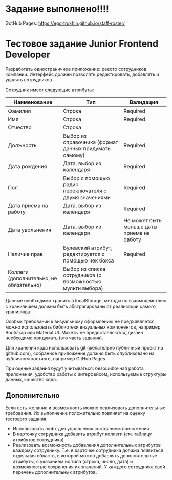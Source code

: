# Задание выполнено!!!!
GotHub Pages: https://egortrukhin.github.io/staff-roster/

# Тестовое задание Junior Frontend Developer

Разработать одностраничное приложение: реестр сотрудников компании.  Интерфейс должен позволять редактировать,
добавлять и удалять сотрудников.

Сотрудник имеет следующие атрибуты:

| Наименование | Тип | Валидация |
| ------------- |-------------| -----|
| Фамилия       | Строка | Required |
| Имя           | Строка | Required |
| Отчество      | Строка | |
| Должность     | Выбор из справочника (формат данных придумать самому) | Required |
| Дата рождения | Дата, выбор из календаря | Required |
| Пол           | Выбор с помощью радио переключателя с двумя значениями | Required |
| Дата приема на работу | Дата, выбор из календаря | Required |
| Дата увольнения | Дата, выбор из календаря | Не может быть меньше даты приема на работу |
| Наличие прав | Булевский атрибут, редактируется с помощью чек бокса | Required |
| Коллеги (дополнительно, не обязательно) | Выбор из списка сотрудников (с возможностью мульти выбора) |

Данные необходимо хранить в localStorage, методы по взаимодействию с хранилищем должны быть абстрагированы
от реализации самого хранилища.

Особых требований к визуальному оформлению не предъявляется, можно использовать библиотеки визуальных компонентов,
например Bootstrap или Material UI. Макеты не предоставляются, дизайн необходимо придумать (это часть задания).

Для хранения кода использовать git (желательно публичный проект на github.com), собранное приложение должно быть
опубликовано на публичном хостинге, например GitHub Pages.

При оценке задания будут учитываться: безошибочная работа приложения, удобство работы с интерфейсом, используемые
структуры данных, качество кода.

## Дополнительно

Если есть желание и возможность можно реализовать дополнительные требования. Их выполнение положительно повлияет
на оценку тестового задания.

- Использовать mobx для управления состоянием приложения
- В карточку сотрудника добавить атрибут коллеги (см. таблицу атрибутов сотрудника)
- Реализовать возможность добавления дополнительных атрибутов каждому сотруднику. Т.е. в карточке сотрудника должна
  появиться отдельная область, в которой можно добавлять дополнительные атрибуты, с указанием
  их типа (строка, число, дата) и возможностью сохранения их значений. У каждого сотрудника свой перечень дополнительных
  атрибутов.
